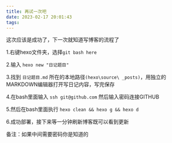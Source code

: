 ```yaml
---
title: 再试一次吧
date: 2023-02-17 20:01:43
tags:
---
```

这次应该是成功了，下一次就知道写博客的流程了

1.右键hexo文件夹，选择`git bash here`

2.输入 `hexo new "日记题目"`

3.找到 `日记题目.md` 所在的本地路径`(hexo\source\ _posts)`，用独立的MARKDOWN编辑器打开写日记内容，写完保存

4.在bash里面输入 `ssh git@github.com` 然后输入密码连接GITHUB

5.然后在bash里面执行 `hexo clean && hexo g && hexo d`

6.成功部署，接下来等一分钟刷新博客既可以看到更新

备注：如果中间需要密码你是知道的
